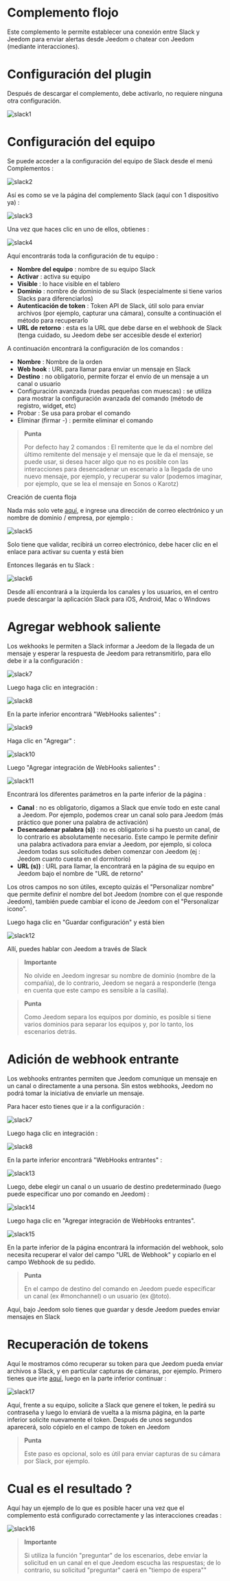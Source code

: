 # Complemento flojo

Este complemento le permite establecer una conexión entre Slack y Jeedom para enviar alertas desde Jeedom o chatear con Jeedom (mediante interacciones).

# Configuración del plugin 

Después de descargar el complemento, debe activarlo, no requiere ninguna otra configuración.

![slack1](./images/slack1.PNG)

# Configuración del equipo 

Se puede acceder a la configuración del equipo de Slack desde el menú Complementos :

![slack2](./images/slack2.PNG)

Así es como se ve la página del complemento Slack (aquí con 1 dispositivo ya) :

![slack3](./images/slack3.PNG)

Una vez que haces clic en uno de ellos, obtienes :

![slack4](./images/slack4.PNG)

Aquí encontrarás toda la configuración de tu equipo :

-   **Nombre del equipo** : nombre de su equipo Slack
-   **Activar** : activa su equipo
-   **Visible** : lo hace visible en el tablero
-   **Dominio** : nombre de dominio de su Slack (especialmente si tiene varios Slacks para diferenciarlos)
-   **Autenticación de token** : Token API de Slack, útil solo para enviar archivos (por ejemplo, capturar una cámara), consulte a continuación el método para recuperarlo
-   **URL de retorno** : esta es la URL que debe darse en el webhook de Slack (tenga cuidado, su Jeedom debe ser accesible desde el exterior)

A continuación encontrará la configuración de los comandos :

-   **Nombre** : Nombre de la orden
-   **Web hook** : URL para llamar para enviar un mensaje en Slack
-   **Destino** : no obligatorio, permite forzar el envío de un mensaje a un canal o usuario
-   Configuración avanzada (ruedas pequeñas con muescas) : se utiliza para mostrar la configuración avanzada del comando (método de registro, widget, etc)
-   Probar : Se usa para probar el comando
-   Eliminar (firmar -) : permite eliminar el comando

> **Punta**
>
> Por defecto hay 2 comandos : El remitente que le da el nombre del último remitente del mensaje y el mensaje que le da el mensaje, se puede usar, si desea hacer algo que no es posible con las interacciones para desencadenar un escenario a la llegada de uno nuevo mensaje, por ejemplo, y recuperar su valor (podemos imaginar, por ejemplo, que se lea el mensaje en Sonos o Karotz)

Creación de cuenta floja 

Nada más solo vete [aquí](:https://slack.com/), e ingrese una dirección de correo electrónico y un nombre de dominio / empresa, por ejemplo :

![slack5](./images/slack5.PNG)

Solo tiene que validar, recibirá un correo electrónico, debe hacer clic en el enlace para activar su cuenta y está bien

Entonces llegarás en tu Slack :

![slack6](./images/slack6.PNG)

Desde allí encontrará a la izquierda los canales y los usuarios, en el centro puede descargar la aplicación Slack para iOS, Android, Mac o Windows

# Agregar webhook saliente 

Los wekhooks le permiten a Slack informar a Jeedom de la llegada de un mensaje y esperar la respuesta de Jeedom para retransmitirlo, para ello debe ir a la configuración :

![slack7](./images/slack7.PNG)

Luego haga clic en integración :

![slack8](./images/slack8.PNG)

En la parte inferior encontrará "WebHooks salientes" :

![slack9](./images/slack9.PNG)

Haga clic en "Agregar" :

![slack10](./images/slack10.PNG)

Luego "Agregar integración de WebHooks salientes" :

![slack11](./images/slack11.PNG)

Encontrará los diferentes parámetros en la parte inferior de la página :

-   **Canal** : no es obligatorio, digamos a Slack que envíe todo en este canal a Jeedom. Por ejemplo, podemos crear un canal solo para Jeedom (más práctico que poner una palabra de activación)
-   **Desencadenar palabra (s))** : no es obligatorio si ha puesto un canal, de lo contrario es absolutamente necesario. Este campo le permite definir una palabra activadora para enviar a Jeedom, por ejemplo, si coloca Jeedom todas sus solicitudes deben comenzar con Jeedom (ej : Jeedom cuanto cuesta en el dormitorio)
-   **URL (s))** : URL para llamar, la encontrará en la página de su equipo en Jeedom bajo el nombre de "URL de retorno"

Los otros campos no son útiles, excepto quizás el "Personalizar nombre" que permite definir el nombre del bot Jeedom (nombre con el que responde Jeedom), también puede cambiar el icono de Jeedom con el "Personalizar icono".

Luego haga clic en "Guardar configuración" y está bien

![slack12](./images/slack12.PNG)

Allí, puedes hablar con Jeedom a través de Slack

> **Importante**
>
> No olvide en Jeedom ingresar su nombre de dominio (nombre de la compañía), de lo contrario, Jeedom se negará a responderle (tenga en cuenta que este campo es sensible a la casilla).

> **Punta**
>
> Como Jeedom separa los equipos por dominio, es posible si tiene varios dominios para separar los equipos y, por lo tanto, los escenarios detrás.

# Adición de webhook entrante 

Los webhooks entrantes permiten que Jeedom comunique un mensaje en un canal o directamente a una persona. Sin estos webhooks, Jeedom no podrá tomar la iniciativa de enviarle un mensaje.

Para hacer esto tienes que ir a la configuración :

![slack7](./images/slack7.PNG)

Luego haga clic en integración :

![slack8](./images/slack8.PNG)

En la parte inferior encontrará "WebHooks entrantes" :

![slack13](./images/slack13.PNG)

Luego, debe elegir un canal o un usuario de destino predeterminado (luego puede especificar uno por comando en Jeedom) :

![slack14](./images/slack14.PNG)

Luego haga clic en "Agregar integración de WebHooks entrantes".

![slack15](./images/slack15.PNG)

En la parte inferior de la página encontrará la información del webhook, solo necesita recuperar el valor del campo "URL de Webhook" y copiarlo en el campo Webhook de su pedido.

> **Punta**
>
> En el campo de destino del comando en Jeedom puede especificar un canal (ex \#monchannel) o un usuario (ex @toto).

Aquí, bajo Jeedom solo tienes que guardar y desde Jeedom puedes enviar mensajes en Slack

# Recuperación de tokens 

Aquí le mostramos cómo recuperar su token para que Jeedom pueda enviar archivos a Slack, y en particular capturas de cámaras, por ejemplo. Primero tienes que irte [aquí](https://api.slack.com/custom-integrations/legacy-tokens), luego en la parte inferior continuar :

![slack17](./images/slack17.PNG)

Aquí, frente a su equipo, solicite a Slack que genere el token, le pedirá su contraseña y luego lo enviará de vuelta a la misma página, en la parte inferior solicite nuevamente el token. Después de unos segundos aparecerá, solo cópielo en el campo de token en Jeedom

> **Punta**
>
> Este paso es opcional, solo es útil para enviar capturas de su cámara por Slack, por ejemplo.

# Cual es el resultado ? 

Aquí hay un ejemplo de lo que es posible hacer una vez que el complemento está configurado correctamente y las interacciones creadas :

![slack16](./images/slack16.PNG)

> **Importante**
>
> Si utiliza la función "preguntar" de los escenarios, debe enviar la solicitud en un canal en el que Jeedom escucha las respuestas; de lo contrario, su solicitud "preguntar" caerá en "tiempo de espera""
